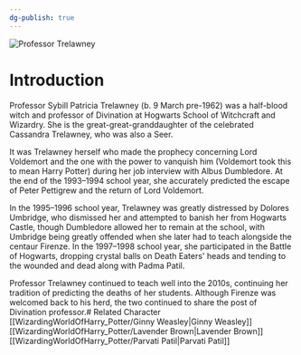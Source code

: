 ```yaml
---
dg-publish: true
---
```

![Professor Trelawney](http://rxbg5ysja.bkt.gdipper.com/Professor_Trelawney.png)
# Introduction
Professor Sybill Patricia Trelawney (b. 9 March pre-1962) was a half-blood witch and professor of Divination at Hogwarts School of Witchcraft and Wizardry. She is the great-great-granddaughter of the celebrated Cassandra Trelawney, who was also a Seer.

It was Trelawney herself who made the prophecy concerning Lord Voldemort and the one with the power to vanquish him (Voldemort took this to mean Harry Potter) during her job interview with Albus Dumbledore. At the end of the 1993–1994 school year, she accurately predicted the escape of Peter Pettigrew and the return of Lord Voldemort.

In the 1995–1996 school year, Trelawney was greatly distressed by Dolores Umbridge, who dismissed her and attempted to banish her from Hogwarts Castle, though Dumbledore allowed her to remain at the school, with Umbridge being greatly offended when she later had to teach alongside the centaur Firenze. In the 1997–1998 school year, she participated in the Battle of Hogwarts, dropping crystal balls on Death Eaters' heads and tending to the wounded and dead along with Padma Patil.

Professor Trelawney continued to teach well into the 2010s, continuing her tradition of predicting the deaths of her students. Although Firenze was welcomed back to his herd, the two continued to share the post of Divination professor.# Related Character
[[WizardingWorldOfHarry_Potter/Ginny Weasley\|Ginny Weasley]]
[[WizardingWorldOfHarry_Potter/Lavender Brown\|Lavender Brown]]
[[WizardingWorldOfHarry_Potter/Parvati Patil\|Parvati Patil]]
